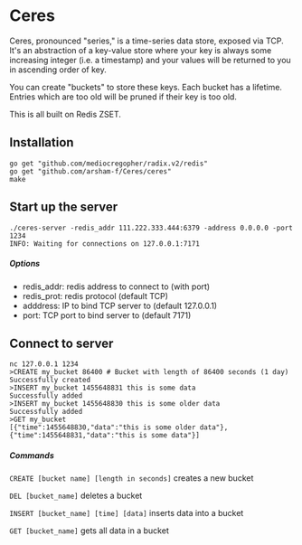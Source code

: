 # Ceres

Ceres, pronounced "series," is a time-series data store, exposed via TCP. It's an abstraction of a key-value store where your key is always some increasing integer (i.e. a timestamp) and your values will be returned to you in ascending order of key. 

You can create "buckets" to store these keys. Each bucket has a lifetime. Entries which are too old will be pruned if their key is too old.

This is all built on Redis ZSET.


## Installation

```
go get "github.com/mediocregopher/radix.v2/redis"
go get "github.com/arsham-f/Ceres/ceres"
make
```

## Start up the server

```
./ceres-server -redis_addr 111.222.333.444:6379 -address 0.0.0.0 -port 1234
INFO: Waiting for connections on 127.0.0.1:7171
```

##### Options

* redis_addr: redis address to connect to (with port)
* redis_prot: redis protocol (default TCP)
* adddress: IP to bind TCP server to (default 127.0.0.1)
* port: TCP port to bind server to (default 7171)


## Connect to server

```
nc 127.0.0.1 1234
>CREATE my_bucket 86400 # Bucket with length of 86400 seconds (1 day)
Successfully created
>INSERT my_bucket 1455648831 this is some data
Successfully added
>INSERT my_bucket 1455648830 this is some older data
Successfully added
>GET my_bucket
[{"time":1455648830,"data":"this is some older data"},{"time":1455648831,"data":"this is some data"}]
```

##### Commands
`CREATE [bucket name] [length in seconds]` creates a new bucket

`DEL [bucket_name]` deletes a bucket

`INSERT [bucket_name] [time] [data]` inserts data into a bucket

`GET [bucket_name]` gets all data in a bucket
